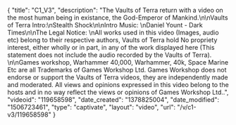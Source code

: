 {
    "title": "C1_V3",
    "description": "The Vaults of Terra return with a video on the most human being in existance, the God-Emperor of Mankind.\n\nVaults of Terra Intro:\nStealth Shock\n\nIntro Music: \nDaniel Yount - Dark Times\n\nThe Legal Notice: \nAll works used in this video (Images, audio etc) belong to their respective authors, Vaults of Terra hold No propriety interest, either wholly or in part, in any of the work displayed here (This statement does not include the audio recorded by the Vaults of Terra). \n\nGames workshop, Warhammer 40,000, Warhammer, 40k, Space Marine Etc are all Trademarks of Games Workshop Ltd. Games Workshop does not endorse or support the Vaults of Terra videos, they are independently made and moderated. All views and opinions expressed in this video belong to the hosts and in no way reflect the views or opinions of Games Workshop Ltd..",
    "videoid": "119658598",
    "date_created": "1378825004",
    "date_modified": "1506723461",
    "type": "captivate",
    "layout": "video",
    "url": "\/v\/c1-v3\/119658598"
}